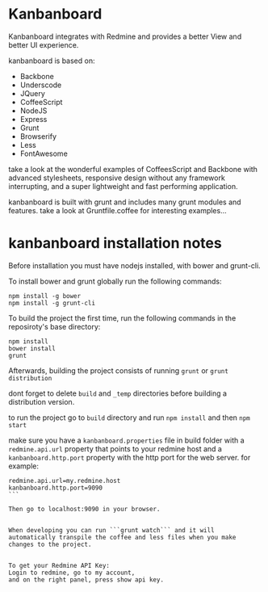 # Kanbanboard

Kanbanboard integrates with Redmine and provides a better View and better UI experience.

kanbanboard is based on:

* Backbone
* Underscode
* JQuery
* CoffeeScript
* NodeJS
* Express
* Grunt
* Browserify
* Less
* FontAwesome

take a look at the wonderful examples of CoffeesScript and Backbone with advanced stylesheets, responsive design without any framework interrupting, and a super lightweight and fast performing application.

kanbanboard is built with grunt and includes many grunt modules and features.
take a look at Gruntfile.coffee for interesting examples...

# kanbanboard installation notes

Before installation you must have nodejs installed, with bower and grunt-cli.

To install bower and grunt globally run the following commands:
```
npm install -g bower
npm install -g grunt-cli
```

To build the project the first time, run the following commands in the reposiroty's base directory:
```
npm install
bower install
grunt
```

Afterwards, building the project consists of running ```grunt``` or ```grunt distribution```

dont forget to delete ```build``` and ```_temp``` directories before building a distribution version.


to run the project go to ```build``` directory and run ```npm install``` and then ```npm start```

make sure you have a ```kanbanboard.properties``` file in build folder with a ```redmine.api.url``` property that points to your redmine host and a ```kanbanboard.http.port``` property with the http port for the web server.
for example:
````
redmine.api.url=my.redmine.host
kanbanboard.http.port=9090
```

Then go to localhost:9090 in your browser.


When developing you can run ```grunt watch``` and it will automatically transpile the coffee and less files when you make changes to the project.


To get your Redmine API Key:
Login to redmine, go to my account,
and on the right panel, press show api key.

